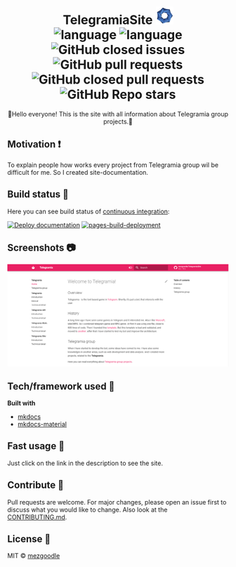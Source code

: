 <h1 id="project-title" align="center">
  TelegramiaSite <img alt="logo" width="40" height="40" src="https://raw.githubusercontent.com/mezgoodle/images/master/MezidiaLogoTransparent.png" /><br>
  <img alt="language" src="https://img.shields.io/badge/language-python-brightgreen?style=flat-square" />
  <img alt="language" src="https://img.shields.io/github/issues/mezgoodle/TelegramiaSite?style=flat-square" />
  <img alt="GitHub closed issues" src="https://img.shields.io/github/issues-closed/mezgoodle/TelegramiaSite?style=flat-square" />
  <img alt="GitHub pull requests" src="https://img.shields.io/github/issues-pr/mezgoodle/TelegramiaSite?style=flat-square" />
  <img alt="GitHub closed pull requests" src="https://img.shields.io/github/issues-pr-closed/mezgoodle/TelegramiaSite?style=flat-square" />
  <img alt="GitHub Repo stars" src="https://img.shields.io/github/stars/mezgoodle/TelegramiaSite?style=flat-square">
</h1>

<p align="center">
 🌟Hello everyone! This is the site with all information about Telegramia group projects.🌟
</p>

## Motivation :exclamation:

To explain people how works every project from Telegramia group wil be difficult for me. So I created
site-documentation.

## Build status :hammer:

Here you can see build status of [continuous integration](https://en.wikipedia.org/wiki/Continuous_integration):

[![Deploy documentation](https://github.com/mezgoodle/TelegramiaSite/actions/workflows/docs.yml/badge.svg)](https://github.com/mezgoodle/TelegramiaSite/actions/workflows/docs.yml)
[![pages-build-deployment](https://github.com/mezgoodle/TelegramiaSite/actions/workflows/pages/pages-build-deployment/badge.svg)](https://github.com/mezgoodle/TelegramiaSite/actions/workflows/pages/pages-build-deployment)

## Screenshots :camera:

![site screenshot](https://raw.githubusercontent.com/mezgoodle/images/master/site.png)

## Tech/framework used :wrench:

**Built with**

- [mkdocs](https://www.mkdocs.org/)
- [mkdocs-material](https://squidfunk.github.io/mkdocs-material/)

## Fast usage :dash:

Just click on the link in the description to see the site.

## Contribute :running:

Pull requests are welcome. For major changes, please open an issue first to discuss what you would like to change. Also
look at the [CONTRIBUTING.md](https://github.com/mezgoodle/TelegramiaSite/blob/master/CONTRIBUTING.md).

## License :bookmark:

MIT © [mezgoodle](https://github.com/mezgoodle)
